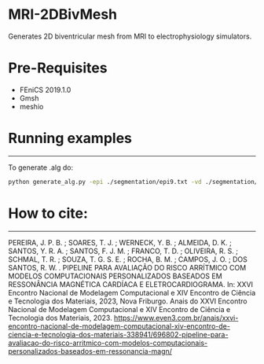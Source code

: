 # MRI-2DBivMesh
Generates 2D biventricular mesh from MRI to electrophysiology simulators.

# Pre-Requisites

  - FEniCS 2019.1.0
  - Gmsh
  - meshio

# Running examples
----
To generate .alg do:

```sh
python generate_alg.py -epi ./segmentation/epi9.txt -vd ./segmentation/endoVD9.txt -ve ./segmentation/endoVE9.txt -numfib 3 -fibbase ./segmentation/fibr9_ -o demo_biv_mesh
```
# How to cite:
----

PEREIRA, J. P. B. ; SOARES, T. J. ; WERNECK, Y. B. ; ALMEIDA, D. K. ; SANTOS, Y. R. A. ; SANTOS, F. J. M. ; FRANCO, T. D. ; OLIVEIRA, R. S. ; SCHMAL, T. R. ; SOUZA, T. G. S. E. ; ROCHA, B. M. ; CAMPOS, J. O. ; DOS SANTOS, R. W. . PIPELINE PARA AVALIAÇÃO DO RISCO ARRÍTMICO COM MODELOS COMPUTACIONAIS PERSONALIZADOS BASEADOS EM RESSONÂNCIA MAGNÉTICA CARDÍACA E ELETROCARDIOGRAMA. In: XXVI Encontro Nacional de Modelagem Computacional e XIV Encontro de Ciência e Tecnologia dos Materiais, 2023, Nova Friburgo. Anais do XXVI Encontro Nacional de Modelagem Computacional e XIV Encontro de Ciência e Tecnologia dos Materiais, 2023.
https://www.even3.com.br/anais/xxvi-encontro-nacional-de-modelagem-computacional-xiv-encontro-de-ciencia-e-tecnologia-dos-materiais-338941/696802-pipeline-para-avaliacao-do-risco-arritmico-com-modelos-computacionais-personalizados-baseados-em-ressonancia-magn/